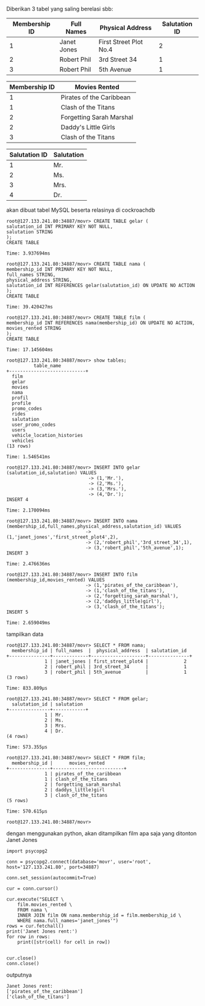 Diberikan 3 tabel yang saling berelasi sbb:

Membership ID | Full Names | Physical Address | Salutation ID
--------------|------------|------------------|---------------
1 | Janet Jones | First Street Plot No.4 | 2
2 | Robert Phil | 3rd Street 34 | 1
3 | Robert Phil | 5th Avenue | 1

Membership ID | Movies Rented
--------------|--------------
1 | Pirates of the Caribbean
1 | Clash of the Titans
2 | Forgetting Sarah Marshal
2 | Daddy's Little Girls
3 | Clash of the Titans

Salutation ID | Salutation
--------------|-----------
1 | Mr.
2 | Ms.
3 | Mrs.
4 | Dr.

akan dibuat tabel MySQL beserta relasinya di cockroachdb
```
root@127.133.241.80:34887/movr> CREATE TABLE gelar (
salutation_id INT PRIMARY KEY NOT NULL,
salutation STRING
);
CREATE TABLE

Time: 3.937694ms

root@127.133.241.80:34887/movr> CREATE TABLE nama (
membership_id INT PRIMARY KEY NOT NULL,
full_names STRING,
physical_address STRING,
salutation_id INT REFERENCES gelar(salutation_id) ON UPDATE NO ACTION
);
CREATE TABLE

Time: 39.420427ms

root@127.133.241.80:34887/movr> CREATE TABLE film (
membership_id INT REFERENCES nama(membership_id) ON UPDATE NO ACTION,
movies_rented STRING
);
CREATE TABLE

Time: 17.145604ms

root@127.133.241.80:34887/movr> show tables;
          table_name          
+----------------------------+
  film                        
  gelar                       
  movies                      
  nama                        
  profil                      
  profile                     
  promo_codes                 
  rides                       
  salutation                  
  user_promo_codes            
  users                       
  vehicle_location_histories  
  vehicles                    
(13 rows)

Time: 1.546541ms

root@127.133.241.80:34887/movr> INSERT INTO gelar (salutation_id,salutation) VALUES
                              -> (1,'Mr.'),
                              -> (2,'Ms.'),
                              -> (3,'Mrs.'),
                              -> (4,'Dr.');
INSERT 4

Time: 2.170094ms

root@127.133.241.80:34887/movr> INSERT INTO nama (membership_id,full_names,physical_address,salutation_id) VALUES
                             -> (1,'janet_jones','first_street_plot4',2),
                             -> (2,'robert_phil','3rd_street_34',1),
                             -> (3,'robert_phil','5th_avenue',1);
INSERT 3

Time: 2.476636ms

root@127.133.241.80:34887/movr> INSERT INTO film (membership_id,movies_rented) VALUES
                             -> (1,'pirates_of_the_caribbean'),
                             -> (1,'clash_of_the_titans'),
                             -> (2,'forgetting_sarah_marshal'),
                             -> (2,'daddys_little)girl'),
                             -> (3,'clash_of_the_titans');
INSERT 5

Time: 2.659049ms
```
tampilkan data
```
root@127.133.241.80:34887/movr> SELECT * FROM nama;
  membership_id | full_names  |  physical_address  | salutation_id  
+---------------+-------------+--------------------+---------------+
              1 | janet_jones | first_street_plot4 |             2  
              2 | robert_phil | 3rd_street_34      |             1  
              3 | robert_phil | 5th_avenue         |             1  
(3 rows)

Time: 833.809µs

root@127.133.241.80:34887/movr> SELECT * FROM gelar;
  salutation_id | salutation  
+---------------+------------+
              1 | Mr.         
              2 | Ms.         
              3 | Mrs.        
              4 | Dr.         
(4 rows)

Time: 573.355µs

root@127.133.241.80:34887/movr> SELECT * FROM film;
  membership_id |      movies_rented        
+---------------+--------------------------+
              1 | pirates_of_the_caribbean  
              1 | clash_of_the_titans       
              2 | forgetting_sarah_marshal  
              2 | daddys_little)girl        
              3 | clash_of_the_titans       
(5 rows)

Time: 570.615µs

root@127.133.241.80:34887/movr> 
```
dengan menggunakan python, akan ditampilkan film apa saja yang ditonton Janet Jones

```
import psycopg2

conn = psycopg2.connect(database='movr', user='root', host='127.133.241.80', port=34887)

conn.set_session(autocommit=True)

cur = conn.cursor()

cur.execute("SELECT \
    film.movies_rented \
    FROM nama \
    INNER JOIN film ON nama.membership_id = film.membership_id \
    WHERE nama.full_names='janet_jones'")
rows = cur.fetchall()
print('Janet Jones rent:')
for row in rows:
    print([str(cell) for cell in row])


cur.close()
conn.close()
```
outputnya
```
Janet Jones rent:
['pirates_of_the_caribbean']
['clash_of_the_titans']
```
